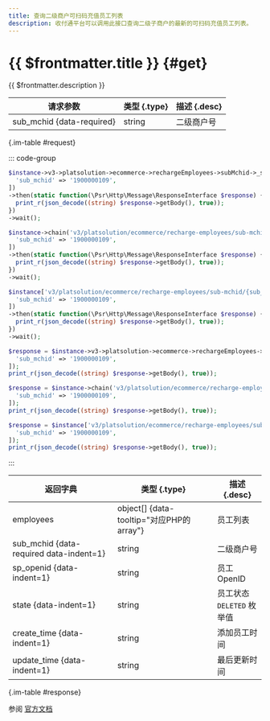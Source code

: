 ```yaml
---
title: 查询二级商户可扫码充值员工列表
description: 收付通平台可以调用此接口查询二级子商户的最新的可扫码充值员工列表。
---
```


# {{ $frontmatter.title }} {#get}

{{ $frontmatter.description }}

| 请求参数 | 类型 {.type} | 描述 {.desc}
| --- | --- | ---
| sub_mchid {data-required} | string | 二级商户号

{.im-table #request}

::: code-group

```php [异步纯链式]
$instance->v3->platsolution->ecommerce->rechargeEmployees->subMchid->_sub_mchid_->getAsync([
  'sub_mchid' => '1900000109',
])
->then(static function(\Psr\Http\Message\ResponseInterface $response) {
  print_r(json_decode((string) $response->getBody(), true));
})
->wait();
```

```php [异步声明式]
$instance->chain('v3/platsolution/ecommerce/recharge-employees/sub-mchid/{sub_mchid}')->getAsync([
  'sub_mchid' => '1900000109',
])
->then(static function(\Psr\Http\Message\ResponseInterface $response) {
  print_r(json_decode((string) $response->getBody(), true));
})
->wait();
```

```php [异步属性式]
$instance['v3/platsolution/ecommerce/recharge-employees/sub-mchid/{sub_mchid}']->getAsync([
  'sub_mchid' => '1900000109',
])
->then(static function(\Psr\Http\Message\ResponseInterface $response) {
  print_r(json_decode((string) $response->getBody(), true));
})
->wait();
```

```php [同步纯链式]
$response = $instance->v3->platsolution->ecommerce->rechargeEmployees->subMchid->_sub_mchid_->get([
  'sub_mchid' => '1900000109',
]);
print_r(json_decode((string) $response->getBody(), true));
```

```php [同步声明式]
$response = $instance->chain('v3/platsolution/ecommerce/recharge-employees/sub-mchid/{sub_mchid}')->get([
  'sub_mchid' => '1900000109',
]);
print_r(json_decode((string) $response->getBody(), true));
```

```php [同步属性式]
$response = $instance['v3/platsolution/ecommerce/recharge-employees/sub-mchid/{sub_mchid}']->get([
  'sub_mchid' => '1900000109',
]);
print_r(json_decode((string) $response->getBody(), true));
```

:::

| 返回字典 | 类型 {.type} | 描述 {.desc}
| --- | --- | ---
| employees | object[] {data-tooltip="对应PHP的array"} | 员工列表
| sub_mchid {data-required data-indent=1} | string | 二级商户号
| sp_openid {data-indent=1} | string | 员工OpenID
| state {data-indent=1} | string | 员工状态<br/>`DELETED` 枚举值
| create_time {data-indent=1} | string | 添加员工时间
| update_time {data-indent=1} | string | 最后更新时间

{.im-table #response}

参阅 [官方文档](https://pay.weixin.qq.com/doc/v3/partner/4013521757)
